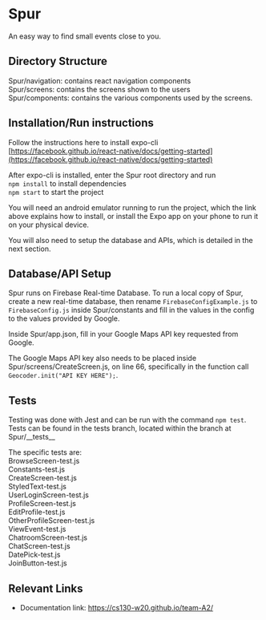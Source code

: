 # Spur
An easy way to find small events close to you.

## Directory Structure
Spur/navigation: contains react navigation components<br/>
Spur/screens: contains the screens shown to the users<br/>
Spur/components: contains the various components used by the screens.

## Installation/Run instructions
Follow the instructions here to install expo-cli<br/>
[https://facebook.github.io/react-native/docs/getting-started](https://facebook.github.io/react-native/docs/getting-started)<br/>

After expo-cli is installed, enter the Spur root directory and run<br/>
`npm install` to install dependencies<br/>
`npm start` to start the project<br/>

You will need an android emulator running to run the project, which the link above explains how to install, or install the Expo app on
your phone to run it on your physical device.<br/>

You will also need to setup the database and APIs, which is detailed in the next section.

## Database/API Setup
Spur runs on Firebase Real-time Database. 
To run a local copy of Spur, create a new real-time database, then rename `FirebaseConfigExample.js` to `FirebaseConfig.js` inside Spur/constants and fill in the values in the config to the values provided by Google.<br/>

Inside Spur/app.json, fill in your Google Maps API key requested from Google.<br/>

The Google Maps API key also needs to be placed inside Spur/screens/CreateScreen.js, on line 66, specifically in the function call
`Geocoder.init("API KEY HERE");`.

## Tests
Testing was done with Jest and can be run with the command `npm test`. Tests can be found in the tests branch, located within the branch at Spur/\_\_tests\_\_<br/>

The specific tests are:<br/>
BrowseScreen-test.js<br/>
Constants-test.js<br/>
CreateScreen-test.js<br/>
StyledText-test.js<br/>
UserLoginScreen-test.js<br/>
ProfileScreen-test.js<br/>
EditProfile-test.js<br/>
OtherProfileScreen-test.js<br/>
ViewEvent-test.js<br/>
ChatroomScreen-test.js<br/>
ChatScreen-test.js<br/>
DatePick-test.js<br/>
JoinButton-test.js<br/>



## Relevant Links 
- Documentation link: https://cs130-w20.github.io/team-A2/


